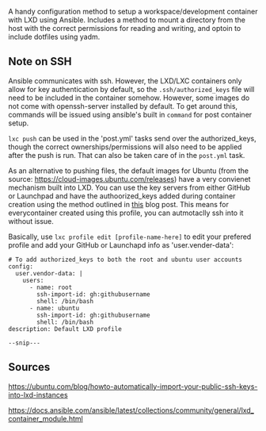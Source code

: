 A handy configuration method to setup a workspace/development container with LXD using Ansible. Includes a method to mount a directory from the host with the correct permissions for reading and writing, and optoin to include dotfiles using yadm.

## Note on SSH

Ansible communicates with ssh. However, the LXD/LXC containers only allow for key authentication by default, so the ```.ssh/authorized_keys``` file will need to be included in the container somehow. However, some images do not come with openssh-server installed by default. To get around this, commands will be issued using ansible's built in ```command``` for post container setup.

```lxc push``` can be used in the 'post.yml' tasks send over the authorized_keys, though the correct ownerships/permissions will also need to be applied after the push is run. That can also be taken care of in the ```post.yml``` task.

As an alternative to pushing files, the default images for Ubuntu (from the source: https://cloud-images.ubuntu.com/releases) have a very convienet mechanism built into LXD. You can use the key servers from either GitHub or Launchpad and have the authoorized_keys added during container creation using the method outlined in [this](https://ubuntu.com/blog/howto-automatically-import-your-public-ssh-keys-into-lxd-instances) blog post. This means for everycontainer created using this profile, you can autmotaclly ssh into it without issue.

Basically, use ```lxc profile edit [profile-name-here]``` to edit your prefered profile and add your GitHub or Launchapd info as 'user.vender-data':

```
# To add authorized_keys to both the root and ubuntu user accounts
config:
  user.vendor-data: |
    users:
      - name: root
        ssh-import-id: gh:githubusername
        shell: /bin/bash
      - name: ubuntu
        ssh-import-id: gh:githubusername
        shell: /bin/bash
description: Default LXD profile

--snip---

```

## Sources

https://ubuntu.com/blog/howto-automatically-import-your-public-ssh-keys-into-lxd-instances

https://docs.ansible.com/ansible/latest/collections/community/general/lxd_container_module.html

